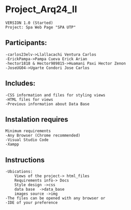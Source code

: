 # Project_Arq24_II

	VERSION 1.0 (Started)
	Project: Spa Web Page "SPA UTP"

## Participants:
	-carlos23elv->Llallacachi Ventura Carlos
	-ErickPampa->Pampa Cueva Erick Arian
	-hector1818 & Hector989815->Huamani Paxi Hector Zenon
	-JoseUG04->Ugarte Condori Jose Carlos
	
## Includes:
	-CSS information and files for styling views
	-HTML files for views
	-Previous information about Data Base
	

## Instalation requires

	Minimum requirements
	-Any Browser (Chrome recommended)
	-Visual Studio Code
	-Xampp
## Instructions

	-Ubications:
		Views of the project-> html_files
		Requirements info-> Docs
		Style design ->css
		data base  ->data_base
		images source ->img
	-The files can be opened with any browser or
	-IDE of your preference

	
